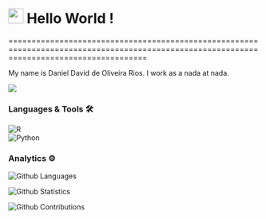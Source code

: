 
<h1><img src="https://emojis.slackmojis.com/emojis/images/1531849430/4246/blob-sunglasses.gif?1531849430" width="30"/> Hello World ! </h1>
==========================================================================================================================================


My name is Daniel David de Oliveira Rios. I work as a nada at nada.

![](http://estruyf-github.azurewebsites.net/api/VisitorHit?user=D4N1R10S&repo=D4N1R10S&countColorcountColor)

### Languages & Tools 🛠  
![R](https://img.shields.io/badge/-Python;R-05122A?style=flat&color=green)&nbsp;  
![Python](https://img.shields.io/badge/-Python;R-05122A?style=flat&color=green)&nbsp;  


### Analytics ⚙️

![Github Languages](https://github-readme-stats.vercel.app/api/top-langs/?username=D4N1R10S&layout=compact&count_private=true)

![Github Statistics](https://github-readme-stats.vercel.app/api/?username=D4N1R10S&count_private=true&show_icons=true)

![Github Contributions](https://github-readme-streak-stats.herokuapp.com/?user=D4N1R10S&hide_border=true)
